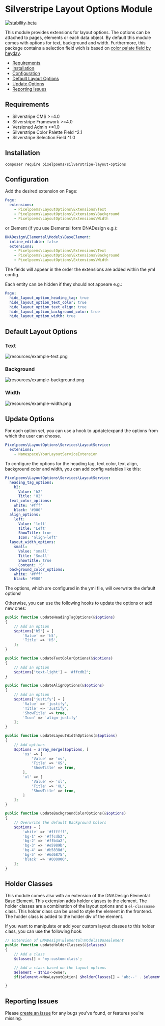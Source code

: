 # Silverstripe Layout Options Module
[![stability-beta](https://img.shields.io/badge/stability-beta-33bbff.svg)](https://github.com/mkenney/software-guides/blob/master/STABILITY-BADGES.md#beta)

This module provides extensions for layout options. The options can be attached to pages, elements or each data object. By default this module comes with options for text, background and width. Furthermore, this package contains a selection field wich is based on [color palate field by heyday](https://github.com/heyday/silverstripe-colorpalette).

* [Requirements](#requirements)
* [Installation](#installation)
* [Configuration](#configuration)
* [Default Layout Options](#default-layout-options)
* [Update Options](#update-options)
* [Reporting Issues](#reporting-issues)

## Requirements

* Silverstripe CMS >=4.0
* Silverstripe Framework >=4.0
* Versioned Admin >=1.0
* Silverstripe Color Palette Field ^2.1
* Silverstripe Selection Field ^1.0

## Installation
```
composer require pixelpoems/silverstripe-layout-options
```

## Configuration
Add the desired extension on Page:
```yml
Page:
  extensions:
    - Pixelpoems\LayoutOptions\Extensions\Text
    - Pixelpoems\LayoutOptions\Extensions\Background
    - Pixelpoems\LayoutOptions\Extensions\Width
```

or Element (if you use Elemental form DNADesign e.g.):
```yml
DNADesign\Elemental\Models\BaseElement:
  inline_editable: false
  extensions:
    - Pixelpoems\LayoutOptions\Extensions\Text
    - Pixelpoems\LayoutOptions\Extensions\Background
    - Pixelpoems\LayoutOptions\Extensions\Width
```
The fields will appear in the order the extensions are added within the yml config.

Each entity can be hidden if they should not appeare e.g.:
```yml
Page:
  hide_layout_option_heading_tag: true
  hide_layout_option_text_color: true
  hide_layout_option_text_align: true
  hide_layout_option_background_color: true
  hide_layout_option_width: true
```

## Default Layout Options
### Text
![resources/example-text.png](resources/example-text.png)

### Background
![resources/example-background.png](resources/example-background.png)

### Width
![resources/example-width.png](resources/example-width.png)

## Update Options
For each option set, you can use a hook to update/expand the options from which the user can choose.
```yml
Pixelpoems\LayoutOptions\Services\LayoutService:
  extensions:
    - Namespace\YourLayoutServiceExtension
```

To configure the options for the heading tag, text color, text align, background color and width, you can add config variables like this:
```yml
Pixelpoems\LayoutOptions\Services\LayoutService:
  heading_tag_options:
    h2:
      Value: 'h2'
      Title: 'H2'
  text_color_options:
    white: '#fff'
    black: '#000'
  align_options:
    left:
      Value: 'left'
      Title: 'Left'
      ShowTitle: true
      Icon: 'align-left'
  layout_width_options:
    small:
      Value: 'small'
      Title: 'Small'
      ShowTitle: true
      Content: 'S'
  background_color_options:
    white: '#fff'
    black: '#000'
```
The options, which are configured in the yml file, will overwrite the default options!


Otherwise, you can use the following hooks to update the options or add new ones:

```php
public function updateHeadingTagOptions(&$options)
{
    // Add an option
    $options['h5'] = [
        'Value' => 'h5',
        'Title' => 'H5',
    ];
}

public function updateTextColorOptions(&$options)
{
    // Add an option
    $options['text-light'] = '#ffcdb2';
}

public function updateAlignOptions(&$options)
{
    // Add an option
    $options['justify'] = [
        'Value' => 'justify',
        'Title' => 'Justify',
        'ShowTitle' => true,
        'Icon' => 'align-justify'
    ];
}

public function updateLayoutWidthOptions(&$options)
{
    // Add options
    $options = array_merge($options, [
        'xs' => [
            'Value' => 'xs',
            'Title' => 'XS',
            'ShowTitle' => true,
        ],
        'xl' => [
            'Value' => 'xl',
            'Title' => 'XL',
            'ShowTitle' => true,
        ]
    ];
}

public function updateBackgroundColorOptions(&$options)
{
    // Overwrite the default Background Colors
    $options = [
        'white' => '#ffffff',
        'bg-1' => '#ffcdb2',
        'bg-2' => '#ffb4a2',
        'bg-3' => '#e5989b',
        'bg-4' => '#b5838d',
        'bg-5' => '#6d6875',
        'black' => '#000000',
    ];
}
```

## Holder Classes
This module comes also with an extension of the DNADesign Elemental Base Element.
This extension adds holder classes to the element. The holder classes are a combination of the layout options and a `el-classname` class. This holder class can be used to style the element in the frontend. The holder class is added to the holder div of the element.

If you want to manipulate or add your custom layout classes to this holder class, you can use the following hook:
```php
// Extension of DNADesign\Elemental\Models\BaseElement
public function updateHolderClasses(&$classes)
{
    // Add a class
    $classes[] = 'my-custom-class';

    // Add a class based on the layout options
    $element = $this->owner;
    if($element->NewLayoutOption) $holderClasses[] = 'abc--' . $element->NewLayoutOption;

}
```
## Reporting Issues
Please [create an issue](https://github.com/pixelpoems/silverstripe-layout-options/issues) for any bugs you've found, or
features you're missing.
